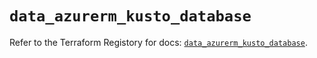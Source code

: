 # `data_azurerm_kusto_database`

Refer to the Terraform Registory for docs: [`data_azurerm_kusto_database`](https://registry.terraform.io/providers/hashicorp/azurerm/3.70.0/docs/data-sources/kusto_database).
